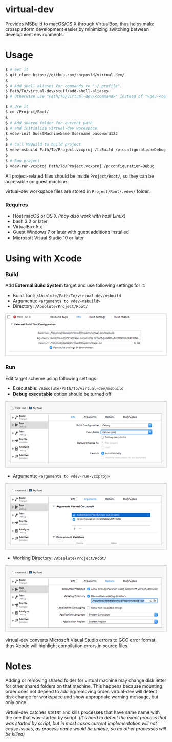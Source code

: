 # virtual-dev

Provides MSBuild to macOS/OS X through VirtualBox, thus helps make crossplatform development easier by minimizing switching between development environments.



# Usage

```bash
$ # Get it
$ git clone https://github.com/shrpnsld/virtual-dev/
$
$ # Add shell aliases for commands to "~/.profile".
$ Path/To/virtual-dev/stuff/add-shell-aliases
$ # Otherwise use "Path/To/virtual-dev/<command>" instead of "vdev-<command>"
```
```bash
$ # Use it
$ cd /Project/Root/
$
$ # Add shared folder for current path
$ # and initialize virtual-dev workspace
$ vdev-init GuestMachineName Username password123
$
$ # Call MSBuild to build project
$ vdev-msbuild Path/To/Project.vcxproj /t:Build /p:configuration=Debug
$
$ # Run project
$ vdev-run-vcxproj Path/To/Project.vcxproj /p:configuration=Debug
```

All project-related files should be inside `Project/Root/`, so they can be accessible on guest machine.

virtual-dev workspace files are stored in `Project/Root/.vdev/` folder.


### Requires

* Host macOS or OS X *(may also work with host Linux)*
* bash 3.2 or later
* VirtualBox 5.x
* Guest Windows 7 or later with guest additions installed
* Microsoft Visual Studio 10 or later



# Using with Xcode


### Build

Add **External Build System** target and use following settings for it:

* Build Tool: `/Absolute/Path/To/virtual-dev/msbuild`
* Arguments: `<arguments to vdev-msbuild>`
* Directory: `/Absolute/Project/Root/`

![](./doc/ExternalBuildToolConfiguration.png)

### Run

Edit target scheme using following settings:

* Executable: `/Absolute/Path/To/virtual-dev/msbuild`
* **Debug executable** option should be turned off

![](./doc/SchemeRunInfo.png)

* Arguments: `<arguments to vdev-run-vcxproj>`

![](./doc/SchemeRunArguments.png)

* Working Directory: `/Absolute/Project/Root/`

![](./doc/SchemeRunOptions.png)

virtual-dev converts Microsoft Visual Studio errors to GCC error format, thus Xcode will highlight compilation errors in source files.



# Notes

Adding or removing shared folder for virtual machine may change disk letter for other shared folders on that machine. This happens because  mounting order does not depend to adding/removing order. virtual-dev will detect disk change for workspace and show appropriate warning message, but only once.

virtual-dev catches `SIGINT` and kills process**es** that have same name with the one that was started by script. *(It's hard to detect the exact process that was started by script, but in most cases current implementation will not cause issues, as process name would be unique, so no other processes will be killed)*
